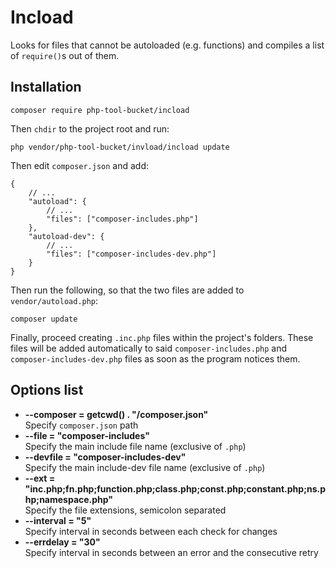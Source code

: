 # Incload

Looks for files that cannot be autoloaded (e.g. functions) and compiles a list of
`require()`s out of them.

## Installation

```
composer require php-tool-bucket/incload
```

Then `chdir` to the project root and run:

```
php vendor/php-tool-bucket/invload/incload update
```

Then edit `composer.json` and add:
```
{
    // ...
    "autoload": {
        // ...
        "files": ["composer-includes.php"]
    },
    "autoload-dev": {
        // ...
        "files": ["composer-includes-dev.php"]
    }
}
```

Then run the following, so that the two files are added to `vendor/autoload.php`:
 
```
composer update
```
 
Finally, proceed creating `.inc.php` files within the project's folders. These files will be
added automatically to said `composer-includes.php` and `composer-includes-dev.php`
files as soon as the program notices them.

## Options list

- **--composer = getcwd() . "/composer.json"**<br>
  Specify `composer.json` path
- **--file = "composer-includes"**<br>
  Specify the main include file name (exclusive of `.php`)
- **--devfile = "composer-includes-dev"**<br>
  Specify the main include-dev file name (exclusive of `.php`)
- **--ext = "inc.php;fn.php;function.php;class.php;const.php;constant.php;ns.php;namespace.php"**<br>
  Specify the file extensions, semicolon separated 
- **--interval = "5"**<br>
  Specify interval in seconds between each check for changes
- **--errdelay = "30"**<br>
  Specify interval in seconds between an error and the consecutive retry
